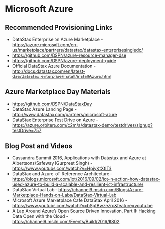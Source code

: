 # Microsoft Azure

## Recommended Provisioning Links
* DataStax Enterprise on Azure Marketplace - https://azure.microsoft.com/en-us/marketplace/partners/datastax/datastax-enterprisesingledc/
* https://github.com/DSPN/azure-resource-manager-dse
* https://github.com/DSPN/azure-deployment-guide
* Official DataStax Azure Documentation - http://docs.datastax.com/en/latest-dse/datastax_enterprise/install/installAzure.html

## Azure Marketplace Day Materials
* https://github.com/DSPN/DataStaxDay
* DataStax Azure Landing Page - http://www.datastax.com/partners/microsoft-azure
* DataStax Enterprise Test Drive on Azure - https://azure.orbitera.com/c2m/a/datastax-demo/testdrives/signup?testDrive=757

## Blog Post and Videos
* Cassandra Summit 2016, Applications with Datastax and Azure at Albertsons/Safeway (Gurpreet Singh) - https://www.youtube.com/watch?v=HpjyKtXtIT8
* DataStax and Azure IoT Reference Architecture - https://blogs.microsoft.com/iot/2016/09/02/iot-in-action-how-datastax-used-azure-to-build-a-scalable-and-resilient-iot-infrastructure/
* DataStax Virtual Lab - https://channel9.msdn.com/Blogs/Azure-Marketplace-Hands-on-Labs/DataStax-Virtual-Lab
* Microsoft Azure Marketplace Cafe DataStax April 2016 - https://www.youtube.com/watch?v=bSptBwzeZrc&feature=youtu.be
* A Lap Around Azure’s Open Source Driven Innovation, Part II: Hacking Data Open with the Cloud - https://channel9.msdn.com/Events/Build/2016/B802
